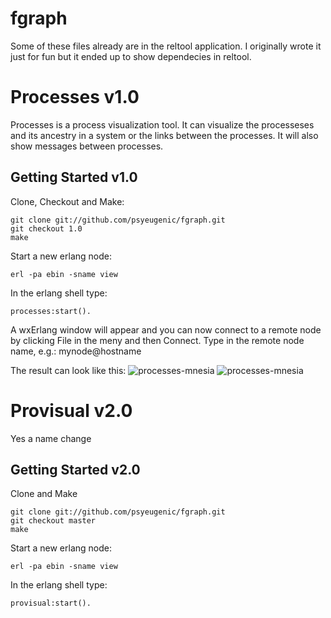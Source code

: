 # fgraph #

Some of these files already are in the reltool application. I originally wrote it just for fun but it ended up to show dependecies in reltool.


# Processes v1.0 #

Processes is a process visualization tool. It can visualize the processeses and its ancestry in a system or the links between the processes. It will also show messages between processes.

## Getting Started v1.0 ##

Clone, Checkout and Make:

    git clone git://github.com/psyeugenic/fgraph.git
    git checkout 1.0
    make

Start a new erlang node:

    erl -pa ebin -sname view

In the erlang shell type:

    processes:start().


A wxErlang window will appear and you can now connect to a remote node by clicking File in the meny and then Connect. Type in the remote node name, e.g.: mynode@hostname

The result can look like this:
![processes-mnesia](https://github.com/psyeugenic/fgraph/raw/master/doc/processes-mnesia.png)
![processes-mnesia](https://github.com/psyeugenic/fgraph/raw/master/doc/processes-bigbang.png)


# Provisual v2.0 #

Yes a name change

## Getting Started v2.0 ##

Clone and Make

    git clone git://github.com/psyeugenic/fgraph.git
    git checkout master
    make

Start a new erlang node:

    erl -pa ebin -sname view

In the erlang shell type:

    provisual:start().

